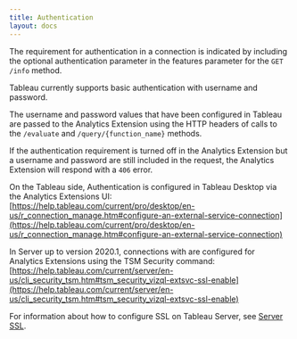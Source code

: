 ```yaml
---
title: Authentication
layout: docs
---
```


The requirement for authentication in a connection is indicated by including the optional authentication parameter in the features parameter for the ```GET /info``` method.

Tableau currently supports basic authentication with username and password. 

The username and password values that have been configured in Tableau are passed to the Analytics Extension using the HTTP headers of calls to the `/evaluate` and `/query/{function_name}` methods.

​If the authentication requirement is turned off in the Analytics Extension but a username and password are still included in the request, the Analytics Extension will respond with a ```406``` error.

On the Tableau side, Authentication is configured in Tableau Desktop via the Analytics Extensions UI: [https://help.tableau.com/current/pro/desktop/en-us/r_connection_manage.htm#configure-an-external-service-connection](https://help.tableau.com/current/pro/desktop/en-us/r_connection_manage.htm#configure-an-external-service-connection)

In Server up to version 2020.1, connections with are configured for Analytics Extensions using the TSM Security command: [https://help.tableau.com/current/server/en-us/cli_security_tsm.htm#tsm_security_vizql-extsvc-ssl-enable](https://help.tableau.com/current/server/en-us/cli_security_tsm.htm#tsm_security_vizql-extsvc-ssl-enable)

For information about how to configure SSL on Tableau Server, see [Server SSL](https://help.tableau.com/current/server/en-us/config_r_tabpy.htm#server-ssl).
